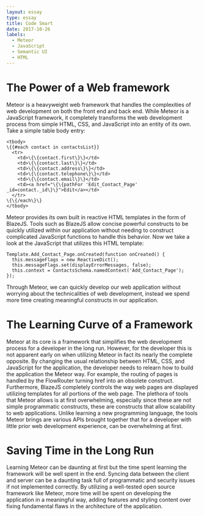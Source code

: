 ```yaml
---
layout: essay
type: essay
title: Code Smart
date: 2017-10-26
labels:
  - Meteor
  - JavaScript
  - Semantic UI
  - HTML
---
```

# The Power of a Web framework
Meteor is a heavyweight web framework that handles the complexities of web development on both the front end and back end. While Meteor is a JavaScript framework, it completely transforms the web development process from simple HTML, CSS, and JavaScript into an entity of its own. Take a simple table body entry:

```
<tbody>
\{{#each contact in contactsList}}
  <tr>
    <td>\{\{contact.first\}\}</td>
    <td>\{\{contact.last\}\}</td>
    <td>\{\{contact.address\}\}</td>
    <td>\{\{contact.telephone\}\}</td>
    <td>\{\{contact.email\}\}</td>
    <td><a href="\{\{pathFor 'Edit_Contact_Page' _id=contact._id\}\}">Edit</a></td>
  </tr>
\{\{/each\}\}
</tbody>
```

Meteor provides its own built in reactive HTML templates in the form of BlazeJS. Tools such as BlazeJS allow concise powerful constructs to be quickly utilized within our application without needing to construct complicated JavaScript functions to handle this behavior. Now we take a look at the JavaScript that utilizes this HTML template:

```
Template.Add_Contact_Page.onCreated(function onCreated() {
  this.messageFlags = new ReactiveDict();
  this.messageFlags.set(displayErrorMessages, false);
  this.context = ContactsSchema.namedContext('Add_Contact_Page');
});
```

Through Meteor, we can quickly develop our web application without worrying about the technicalities of web development, instead we spend more time creating meaningful constructs in our application.

# The Learning Curve of a Framework
Meteor at its core is a framework that simplifies the web development process for a developer in the long run. However, for the developer this is not apparent early on when utilizing Meteor in fact its nearly the complete opposite. By changing the usual relationship between HTML, CSS, and JavaScript for the application, the developer needs to relearn how to build the application the Meteor way. For example, the routing of pages is handled by the FlowRouter turning href into an obsolete construct. Furthermore, BlazeJS completely controls the way web pages are displayed utilizing templates for all portions of the web page. The plethora of tools that Meteor allows is at first overwhelming, especially since these are not simple programmatic constructs, these are constructs that allow scalability to web applications. Unlike learning a new programming language, the tools Meteor brings are various APIs brought together that for a developer with little prior web development experience, can be overwhelming at first.

# Saving Time in the Long Run
Learning Meteor can be daunting at first but the time spent learning the framework will be well spent in the end. Syncing data between the client and server can be a daunting task full of programmatic and security issues if not implemented correctly. By utilizing a well-tested open source framework like Meteor, more time will be spent on developing the application in a meaningful way, adding features and styling content over fixing fundamental flaws in the architecture of the application.
